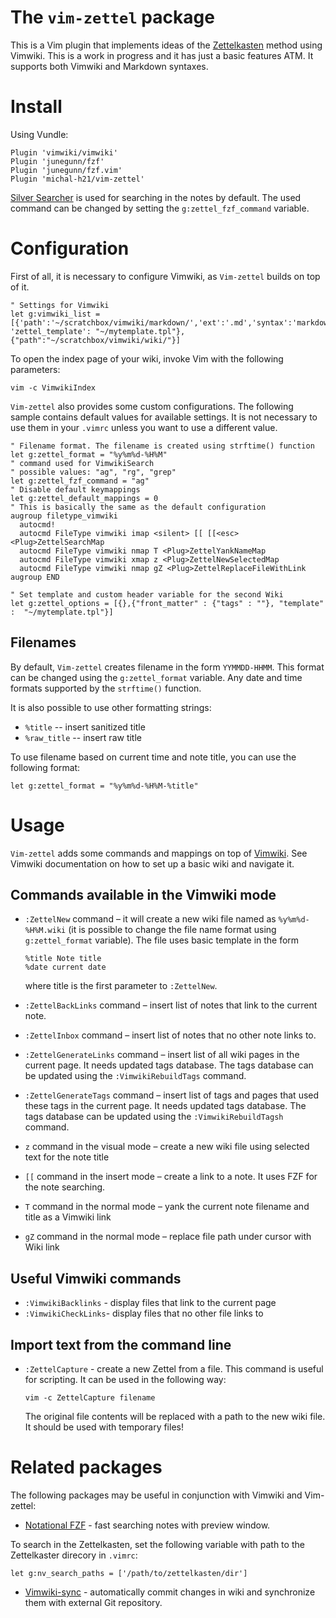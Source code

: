 # The `vim-zettel` package

This is a Vim plugin that implements ideas of the
[Zettelkasten](https://zettelkasten.de/) method using Vimwiki. This is a work
in progress and it has just a basic features ATM. It supports both Vimwiki and
Markdown syntaxes.

# Install

Using Vundle:


    Plugin 'vimwiki/vimwiki'
    Plugin 'junegunn/fzf'
    Plugin 'junegunn/fzf.vim'
    Plugin 'michal-h21/vim-zettel'
    
[Silver Searcher](https://github.com/ggreer/the_silver_searcher) is used for searching in the notes by default. 
The used command can be changed by setting the `g:zettel_fzf_command` variable.

# Configuration

First of all, it is necessary to configure Vimwiki, as `Vim-zettel` builds on top of it.

    " Settings for Vimwiki
    let g:vimwiki_list = [{'path':'~/scratchbox/vimwiki/markdown/','ext':'.md','syntax':'markdown', 'zettel_template': "~/mytemplate.tpl"}, {"path":"~/scratchbox/vimwiki/wiki/"}]

To open the index page of your wiki, invoke Vim with the following parameters:

    vim -c VimwikiIndex


`Vim-zettel` also provides some custom configurations. The following sample
contains default values for  available settings. It is not necessary to use
them in your `.vimrc` unless you want to use a different value.

    " Filename format. The filename is created using strftime() function
    let g:zettel_format = "%y%m%d-%H%M"
    " command used for VimwikiSearch 
    " possible values: "ag", "rg", "grep"
    let g:zettel_fzf_command = "ag"
    " Disable default keymappings
    let g:zettel_default_mappings = 0 
    " This is basically the same as the default configuration
    augroup filetype_vimwiki
      autocmd!
      autocmd FileType vimwiki imap <silent> [[ [[<esc><Plug>ZettelSearchMap
      autocmd FileType vimwiki nmap T <Plug>ZettelYankNameMap
      autocmd FileType vimwiki xmap z <Plug>ZettelNewSelectedMap
      autocmd FileType vimwiki nmap gZ <Plug>ZettelReplaceFileWithLink
    augroup END

    " Set template and custom header variable for the second Wiki
    let g:zettel_options = [{},{"front_matter" : {"tags" : ""}, "template" :  "~/mytemplate.tpl"}]

## Filenames

By default, `Vim-zettel` creates filename in the form `YYMMDD-HHMM`. This
format can be changed using the `g:zettel_format` variable. Any date and time
formats supported by the `strftime()` function.

It is also possible to use other formatting strings:

- `%title` -- insert sanitized title
- `%raw_title` -- insert raw title

To use filename based on current time and note title, you can use the following format:

    let g:zettel_format = "%y%m%d-%H%M-%title"

# Usage

`Vim-zettel` adds some commands and mappings on top of
[Vimwiki](http://vimwiki.github.io/). See Vimwiki documentation on how to set up a
basic wiki and navigate it.

## Commands available in the Vimwiki mode

- `:ZettelNew` command – it will create a new wiki file named as
  `%y%m%d-%H%M.wiki` (it is possible to change the file name format using
  `g:zettel_format` variable). The file uses basic template in the form

  ```
  %title Note title
  %date current date
  ```
  where title is the first parameter to `:ZettelNew`.

- `:ZettelBackLinks` command – insert list of notes that link to the current note.

- `:ZettelInbox` command – insert list of notes that no other note links to.

- `:ZettelGenerateLinks` command – insert list of all wiki pages in the current
  page. It needs updated tags database. The tags database can be updated  using the
  `:VimwikiRebuildTags` command.

- `:ZettelGenerateTags` command – insert list of tags and pages that used these tags in the current
  page. It needs updated tags database. The tags database can be updated  using the `:VimwikiRebuildTagsh` command.

- `z` command in the visual mode – create a new wiki file using selected text
  for the note title 

- `[[` command in the insert mode – create a link to a note. It uses FZF for the note searching.

- `T` command in the normal mode – yank the current note filename and title as a Vimwiki link

- `gZ` command in the normal mode – replace file path under cursor with Wiki link


## Useful Vimwiki commands

- `:VimwikiBacklinks` - display files that link to the current page
- `:VimwikiCheckLinks`- display files that no other file links to

## Import text from the command line

- `:ZettelCapture` - create a new Zettel from a file. This command is useful for scripting. It can be used in the following way:

  ```
  vim -c ZettelCapture filename
  ```

  The original file contents will be replaced with a path to the new wiki file.
  It should be used with temporary files!

# Related packages

The following packages may be useful in conjunction with Vimwiki and Vim-zettel:

- [Notational FZF](https://github.com/alok/notational-fzf-vim) - fast searching notes with preview window.

To search in the Zettelkasten, set the following variable with path to the Zettelkaster direcory in `.vimrc`:

    let g:nv_search_paths = ['/path/to/zettelkasten/dir']

- [Vimwiki-sync](https://github.com/michal-h21/vimwiki-sync) - automatically commit changes in wiki and synchronize them with external Git repository.
